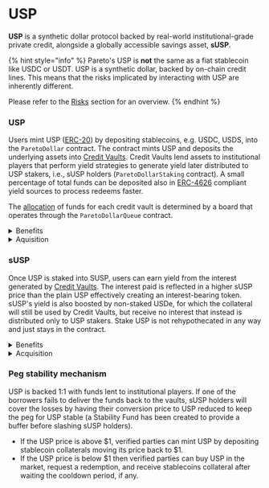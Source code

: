# USP

**USP** is a synthetic dollar protocol backed by real-world institutional-grade private credit, alongside a globally accessible savings asset, **sUSP**.

{% hint style="info" %}
Pareto's USP is **not** the same as a fiat stablecoin like USDC or USDT. USP is a synthetic dollar, backed by on-chain credit lines. This means that the risks implicated by interacting with USP are inherently different.

Please refer to the [Risks](risks.md) section for an overview.
{% endhint %}

### USP

Users mint USP ([ERC-20](https://ethereum.org/en/developers/docs/standards/tokens/erc-20/)) by depositing stablecoins, e.g. USDC, USDS, into the `ParetoDollar` contract. The contract mints USP and deposits the underlying assets into [Credit Vaults](../credit-vaults/). Credit Vaults lend assets to institutional players that perform yield strategies to generate yield later distributed to USP stakers, i.e., sUSP holders (`ParetoDollarStaking` contract). A small percentage of total funds can be deposited also in [ERC-4626](https://ethereum.org/en/developers/docs/standards/tokens/erc-4626/) compliant yield sources to process redeems faster.

The [allocation](allocation.md) of funds for each credit vault is determined by a board that operates through the `ParetoDollarQueue` contract.

<details>

<summary>Benefits</summary>

USP offers the following benefits:

* **Composable**: USP is a transferable, permissionless asset that integrates across DeFi and CeFi, streamlining capital deployment, risk management, and settlements
* **Capital efficient**: Minted 1:1 against major stablecoins, USP is deployed into a diversified portfolio of liquid, short- and long-term credit, balancing liquidity and yield
* **Protected**: USP holds senior priority in the capital stack and is shielded by a [peg stability reserve](./#peg-stability-mechanism) that provides an additional buffer against defaults and market stress

</details>

<details>

<summary>Aquisition</summary>

The acquisition of USP happens either through the USP contract or in a permissionless way through AMM pools. Users can:

* **Acquire USP permissionlessly** using external AMM pools with assets such as USDT or USDC
* **Mint USP directly** by depositing stablecoins (USDC, USDS)_,_ subject to clearing users' verification checks
* **Redeem USP directly** by burning the token and receiving backing asset&#x73;_,_ subject to clearing users' verification checks

</details>

### sUSP

Once USP is staked into SUSP, users can earn yield from the interest generated by [Credit Vaults](../credit-vaults/). The interest paid is reflected in a higher sUSP price than the plain USP effectively creating an interest-bearing token. sUSP's yield is also boosted by non-staked USDe, for which the collateral will still be used by Credit Vaults, but receive no interest that instead is distributed only to USP stakers. Stake USP is not rehypothecated in any way and just stays in the contract.

<details>

<summary>Benefits</summary>

sUSP offers the following benefits:

* **Yield generating**: sUSP, designed for stable, risk-adjusted returns, allows users to earn yield from Credit Vaults and participate in Pareto’s long-term growth
* **Liquid**: sUSP is fully liquid and non-custodial. Holders can exit at any time by simply unstaking, without lockups or withdrawal restrictions
* **Diversified**: sUSP provides exposure to a broad set of credit lines reducing single-counterparty risk through structured diversification

</details>

<details>

<summary>Acquisition</summary>

* **Stake and unstake USP** through [Pareto's app](https://app.pareto.credit/) to receive rewards from Credit Vaults revenue.

</details>

### Peg stability mechanism

USP is backed 1:1 with funds lent to institutional players. If one of the borrowers fails to deliver the funds back to the vaults, sUSP holders will cover the losses by having their conversion price to USP reduced to keep the peg for USP stable (a Stability Fund has been created to provide a buffer before slashing sUSP holders).

* If the USP price is above $1, verified parties can mint USP by depositing stablecoin collaterals moving its price back to $1.
* If the USP price is below $1 then verified parties can buy USP in the market, request a redemption, and receive stablecoins collateral after waiting the cooldown period, if any.
